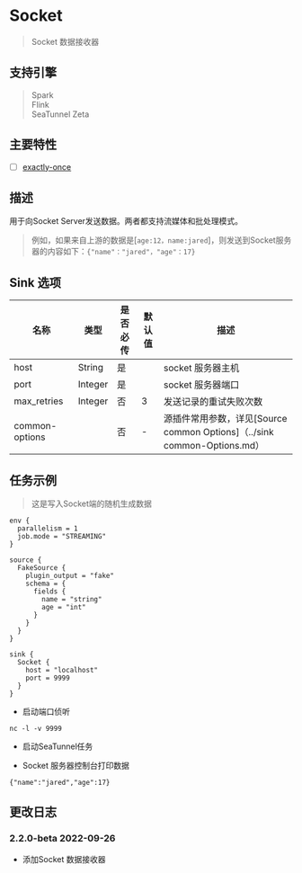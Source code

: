 # Socket

> Socket 数据接收器

## 支持引擎

> Spark<br/>
> Flink<br/>
> SeaTunnel Zeta<br/>

## 主要特性

- [ ] [exactly-once](../../concept/connector-v2-features.md)

## 描述

用于向Socket Server发送数据。两者都支持流媒体和批处理模式。

> 例如，如果来自上游的数据是[`age:12，name:jared`]，则发送到Socket服务器的内容如下：`{"name"："jared"，"age"：17}`

## Sink 选项

|      名称      |  类型   | 是否必传 | 默认值  |                                                   描述                                                   |
|----------------|---------|----------|---------|-----------------------------------------------------------------------------------------------------------------|
| host           | String  | 是      |         | socket 服务器主机                                                                                              |
| port           | Integer | 是      |         | socket 服务器端口                                                                                              |
| max_retries    | Integer | 否       | 3       | 发送记录的重试失败次数                                                                     |
| common-options |         | 否       | -       | 源插件常用参数，详见[Source common Options]（../sink common-Options.md） |

## 任务示例

> 这是写入Socket端的随机生成数据

```hocon
env {
  parallelism = 1
  job.mode = "STREAMING"
}

source {
  FakeSource {
    plugin_output = "fake"
    schema = {
      fields {
        name = "string"
        age = "int"
      }
    }
  }
}

sink {
  Socket {
    host = "localhost"
    port = 9999
  }
}
```

* 启动端口侦听

```shell
nc -l -v 9999
```

* 启动SeaTunnel任务

* Socket 服务器控制台打印数据

```text
{"name":"jared","age":17}
```

## 更改日志

### 2.2.0-beta 2022-09-26

- 添加Socket 数据接收器

